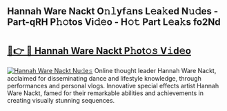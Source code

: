 ## Hannah Ware Nackt O𝚗𝚕yf𝚊ns L𝚎a𝚔ed N𝚞𝚍es - Part-qRH P𝚑𝚘tos Vi𝚍𝚎o - H𝚘𝚝 Part L𝚎a𝚔s fo2Nd

# <h2><a href="http://kfdi2d7.oniu.top/?m=Hannah+Ware+Nackt">🔗👉 🔴 Hannah Ware Nackt P𝚑ot𝚘𝚜 V𝚒d𝚎o</a></h2>

[![Hannah Ware Nackt Nu𝚍e𝚜](https://i.imgur.com/0qMVB7G.gif)](http://kfdi2d7.oniu.top/?m=Hannah+Ware+Nackt)
Online thought leader Hannah Ware Nackt, acclaimed for disseminating dance and lifestyle knowledge, through performances and personal vlogs. Innovative special effects artist Hannah Ware Nackt, famed for their remarkable abilities and achievements in creating visually stunning sequences.  
